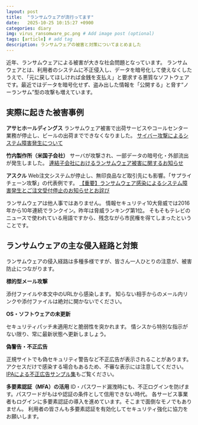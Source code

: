 ```yaml
---
layout: post
title:  "ランサムウェアが流行ってます"
date:   2025-10-25 10:15:27 +0900
categories: diary
img: virus_ransomware_pc.png # Add image post (optional)
tags: [article] # add tag
description: ランサムウェアの被害と対策についてまとめました
---
```


近年、ランサムウェアによる被害が大きな社会問題となっています。
ランサムウェアとは、利用者のシステムに不正侵入し、データを暗号化して使えなくしたうえで、「元に戻してほしければ金銭を支払え」と要求する悪質なソフトウェアです。最近ではデータを暗号化せず、盗み出した情報を「公開する」と脅す“ノーランサム”型の攻撃も増えています。

## 実際に起きた被害事例
**アサヒホールディングス**
ランサムウェア被害で出荷サービスやコールセンター業務が停止し、ビールの出荷までできなくなりました。
[サイバー攻撃によるシステム障害発生について](https://www.asahigroup-holdings.com/newsroom/detail/20250929-0102.html)

**竹内製作所（米国子会社）**
サーバが攻撃され、一部データの暗号化・外部流出が発生しました。
[連結子会社におけるランサムウェア被害に関するお知らせ](https://www.takeuchi-mfg.co.jp/ir/upload_file/tdnrelease/6432_20251001566731_P01_.pdf)

**アスクル**
Web注文システムが停止し、無印良品など取引先にも影響。「サプライチェーン攻撃」の代表例です。
[【重要】ランサムウェア感染によるシステム障害発生とご注文受付停止のお知らせとお詫び](https://www.askul.co.jp/snw/newsDispView/?newsId=18364&sc_e_complete=1)

ランサムウェアは他人事ではありません。
情報セキュリティ10大脅威では2016年から10年連続でランクイン。昨年は脅威ランキング第1位。
そもそもテレビのニュースで使われている用語ですから、残念ながら市民権を得てしまったということです。

## ランサムウェアの主な侵入経路と対策
ランサムウェアの侵入経路は多種多様ですが、皆さん一人ひとりの注意が、被害防止につながります。

**標的型メール攻撃**

添付ファイルや本文中のURLから感染します。
知らない相手からのメール内リンクや添付ファイルは絶対に開かないでください。

**OS・ソフトウェアの未更新**

セキュリティパッチ未適用だと脆弱性を突かれます。
情シスから特別な指示がない限り、常に最新状態へ更新しましょう。

**偽警告・不正広告**

正規サイトでも偽セキュリティ警告など不正広告が表示されることがあります。
アクセスだけで感染する場合もあるため、不審な表示には注意してください。
[IPAによる不正広告サンプル集](https://www.ipa.go.jp/security/anshin/measures/fakealert.html)もご覧ください。

**多要素認証（MFA）の活用**
ID・パスワード漏洩時にも、不正ログインを防げます。パスワードがもはや認証の条件として信用できない時代。
各サービス事業者もログインに多要素認証の導入を進めています。そこまで面倒なモノでもありません。
利用者の皆さんも多要素認証を有効化してセキュリティ強化に協力をお願いします。
